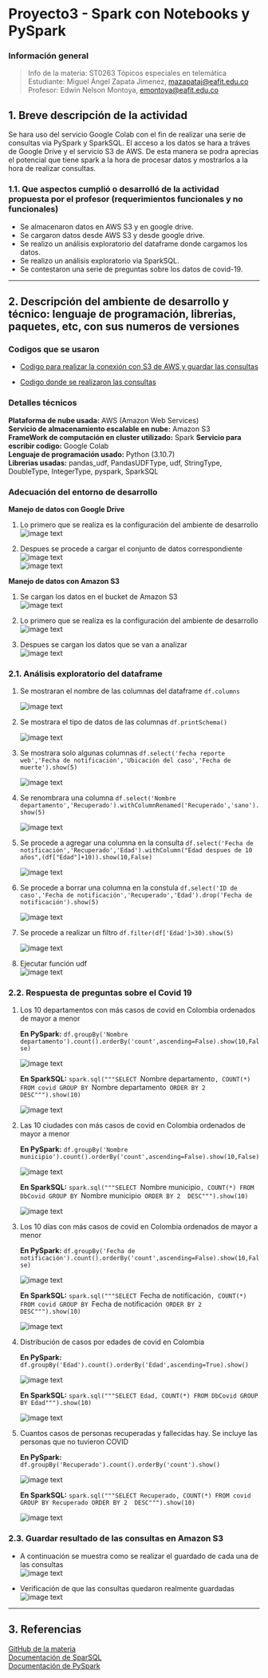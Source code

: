 # **Proyecto3 - Spark con Notebooks y PySpark**  
  
### **Información general**  
> Info de la materia: ST0263 Tópicos especiales en telemática  
> Estudiante: Miguel Ángel Zapata Jimenez, mazapataj@eafit.edu.co  
> Profesor: Edwin Nelson Montoya, emontoya@eafit.edu.co  
  
## **1. Breve descripción de la actividad**  
Se hara uso del servicio Google Colab con el fin de realizar una serie de consultas via PySpark y SparkSQL. El acceso a los datos se hara a tráves de Google Drive y el servicio S3 de AWS. De esta manera se podra aprecias el potencial que tiene spark a la hora de procesar datos y mostrarlos a la hora de realizar consultas.  
  

### **1.1. Que aspectos cumplió o desarrolló de la actividad propuesta por el profesor (requerimientos funcionales y no funcionales)**  
  
* Se almacenaron datos en AWS S3 y en google drive.  
* Se cargaron datos desde AWS S3 y desde google drive.  
* Se realizo un análisis exploratorio del dataframe donde cargamos los datos.
* Se realizo un análisis exploratorio via SparkSQL. 
* Se contestaron una serie de preguntas sobre los datos de covid-19.  
  
---  
  
## **2. Descripción del ambiente de desarrollo y técnico: lenguaje de programación, librerias, paquetes, etc, con sus numeros de versiones**  
  
### **Codigos que se usaron**  
  
* [Codigo para realizar la conexión con S3 de AWS y guardar las consultas](codigos/google_colab_setup_pyspark_aws.ipynb)  

* [Codigo donde se realizaron las consultas](codigos/Data_processing_using_PySpark_google_colab.ipynb)
  
### **Detalles técnicos**  
  
**Plataforma de nube usada:** AWS (Amazon Web Services)    
**Servicio de almacenamiento escalable en nube:** Amazon S3  
**FrameWork de computación en cluster utilizado:** Spark
**Servicio para escribir codigo:** Google Colab  
**Lenguaje de programación usado:** Python (3.10.7)  
**Librerias usadas:** pandas_udf, PandasUDFType, udf, StringType, DoubleType, IntegerType, pyspark, SparkSQL  
  
### **Adecuación del entorno de desarrollo**  
  
**Manejo de datos con Google Drive**  
  
1. Lo primero que se realiza es la configuración del ambiente de desarrollo  
![image text](img/Google_drive/Config.png)  
  
2. Despues se procede a cargar el conjunto de datos correspondiente  
![image text](img/Google_drive/Cargar.png)  
![image text](img/Google_drive/Datos_google.png)
  
**Manejo de datos con Amazon S3**  
  
1. Se cargan los datos en el bucket de Amazon S3  
![image text](img/AWS/Datos_S3.png)
  
2. Lo primero que se realiza es la configuración del ambiente de desarrollo  
![image text](img/AWS/Config.png)  
  
3. Despues se cargan los datos que se van a analizar  
![image text](img/AWS/Cargar.png)  
  
### **2.1. Análisis exploratorio del dataframe**  
  
1. Se mostraran el nombre de las columnas del dataframe `df.columns`  

    ![image text](img/Google_drive/Mostrar_nombre_co.png)  
  
2. Se mostrara el tipo de datos de las columnas `df.printSchema()`  

    ![image text](img/Google_drive/Tipo_dato_col.png)  
  
3. Se mostrara solo algunas columnas `df.select('fecha reporte web','Fecha de notificación','Ubicación del caso','Fecha de muerte').show(5)`  

    ![image text](img/Google_drive/Mostrar_algunas_columnas.png)  
      
4. Se renombrara una columna `df.select('Nombre departamento','Recuperado').withColumnRenamed('Recuperado','sano').show(5)`  
  
    ![image text](img/Google_drive/Renombrar.png)  
      
5. Se procede a agregar una columna en la consulta `df.select('Fecha de notificación','Recuperado','Edad').withColumn("Edad despues de 10 años",(df["Edad"]+10)).show(10,False)`  
  
    ![image text](img/Google_drive/Agregar_col.png)  
      
6. Se procede a borrar una columna en la constula `df.select('ID de caso','Fecha de notificación','Recuperado','Edad').drop('Fecha de notificación').show(5)`  
  
    ![image text](img/Google_drive/Borrar_col.png)  
      
7. Se procede a realizar un filtro `df.filter(df['Edad']>30).show(5)`  
  
    ![image text](img/Google_drive/Filtrar.png)  
      
8. Ejecutar función udf  
![image text](img/Google_drive/udf_function.png)  
  
### **2.2. Respuesta de preguntas sobre el Covid 19**  
  
1. Los 10 departamentos con más casos de covid en Colombia ordenados de mayor a menor  

    **En PySpark:** `df.groupBy('Nombre departamento').count().orderBy('count',ascending=False).show(10,False)`  

    ![image text](img/Preguntas3/3.1.png)  
    
    **En SparkSQL:** `spark.sql("""SELECT `Nombre departamento`, COUNT(*) FROM covid GROUP BY `Nombre departamento` ORDER BY 2  DESC""").show(10)`  
    
    ![image text](img/Preguntas3/3.1SQL.png)  
      
2. Las 10 ciudades con más casos de covid en Colombia ordenados de mayor a menor  

    **En PySpark:** `df.groupBy('Nombre municipio').count().orderBy('count',ascending=False).show(10,False)`  

    ![image text](img/Preguntas3/3.2.png)  
    
    **En SparkSQL:** `spark.sql("""SELECT `Nombre municipio`, COUNT(*) FROM DbCovid GROUP BY `Nombre municipio` ORDER BY 2  DESC""").show(10)`  
    
    ![image text](img/Preguntas3/3.2SQL.png)  
      
3. Los 10 días con más casos de covid en Colombia ordenados de mayor a menor  

    **En PySpark:** `df.groupBy('Fecha de notificación').count().orderBy('count',ascending=False).show(10,False)`  

    ![image text](img/Preguntas3/3.3.png)  
    
    **En SparkSQL:** `spark.sql("""SELECT `Fecha de notificación`, COUNT(*) FROM covid GROUP BY `Fecha de notificación` ORDER BY 2  DESC""").show(10)`  
    
    ![image text](img/Preguntas3/3.3SQL.png)  
      
4. Distribución de casos por edades de covid en Colombia  

    **En PySpark:** `df.groupBy('Edad').count().orderBy('Edad',ascending=True).show()`  

    ![image text](img/Preguntas3/3.4.png)  
    
    **En SparkSQL:** `spark.sql("""SELECT Edad, COUNT(*) FROM DbCovid GROUP BY Edad""").show(10)`  
    
    ![image text](img/Preguntas3/3.4SQL.png)  
      
5. Cuantos casos de personas recuperadas y fallecidas hay. Se incluye las personas que no tuvieron COVID  

    **En PySpark:** `df.groupBy('Recuperado').count().orderBy('count').show()`  

    ![image text](img/Preguntas3/3.5.png)  
    
    **En SparkSQL:** `spark.sql("""SELECT Recuperado, COUNT(*) FROM covid GROUP BY Recuperado ORDER BY 2  DESC""").show(10)`  
    
    ![image text](img/Preguntas3/3.5SQL.png)  
      
### **2.3. Guardar resultado de las consultas en Amazon S3**  

* A continuación se muestra como se realizar el guardado de cada una de las consultas  
![image text](img/Preguntas3/Save.png)  
  
* Verificación de que las consultas quedaron realmente guardadas  
![image text](img/Preguntas3/Resultados_Guardados.png)
  
---  
  
## **3. Referencias**  
  
[GitHub de la materia](https://github.com/st0263eafit/st0263-2022-2/blob/main/bigdata/trabajo3-pyspark.txt)    
[Documentación de SparSQL](https://spark.apache.org/docs/latest/sql-programming-guide.html)  
[Documentación de PySpark](https://spark.apache.org/docs/latest/api/python/)